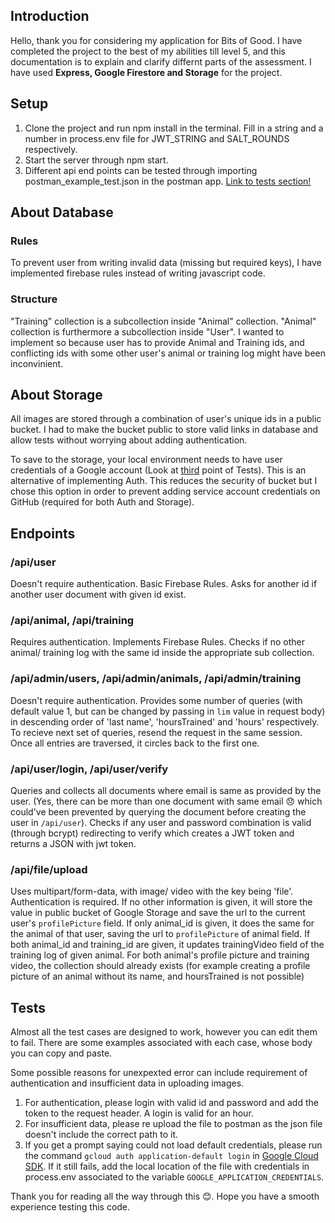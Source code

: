 ## **Introduction**
Hello, thank you for considering my application for Bits of Good. I have completed the project to the best of my abilities till level 5, and this documentation is to explain and clarify differnt parts of the assessment. I have used **Express, Google Firestore and Storage** for the project. 
## Setup
1. Clone the project and run npm install in the terminal. Fill in a string and a number in process.env file for JWT_STRING and SALT_ROUNDS respectively.
2. Start the server through npm start.
3. Different api end points can be tested through importing postman_example_test.json in the postman app. [Link to tests section!](#tests)

## **About Database**
### Rules
To prevent user from writing invalid data (missing but required keys), I have implemented firebase rules instead of writing javascript code.
### Structure
"Training" collection is a subcollection inside "Animal" collection. "Animal" collection is furthermore a subcollection inside "User". I wanted to implement so because user has to provide Animal and Training ids, and conflicting ids with some other user's animal or training log might have been inconvinient.

## **About Storage**
All images are stored through a combination of user's unique ids in a public bucket. I had to make the bucket public to store valid links in database and allow tests without worrying about adding authentication. 

To save to the storage, your local environment needs to have user credentials of a Google account (Look at [third](#tests) point of Tests). This is an alternative of implementing Auth. This reduces the security of bucket but I chose this option in order to prevent adding service account credentials on GitHub (required for both Auth and Storage).

## **Endpoints**
### **/api/user**
Doesn't require authentication. Basic Firebase Rules. Asks for another id if another user document with given id exist.
### **/api/animal**, **/api/training**
Requires authentication. Implements Firebase Rules. Checks if no other animal/ training log with the same id inside the appropriate sub collection.

### **/api/admin/users**, **/api/admin/animals**, **/api/admin/training**
Doesn't require authentication. Provides some number of queries (with default value 1, but can be changed by passing in `lim` value in request body) in descending order of 'last name', 'hoursTrained' and 'hours' respectively. To recieve next set of queries, resend the request in the same session. Once all entries are traversed, it circles back to the first one.

### **/api/user/login**, **/api/user/verify**
Queries and collects all documents where email is same as provided by the user. (Yes, there can be more than one document with same email 😞 which could've been prevented by querying the document before creating the user in `/api/user`). Checks if any user and password combination is valid (through bcrypt) redirecting to verify which creates a JWT token and returns a JSON with jwt token.

### **/api/file/upload**
Uses multipart/form-data, with image/ video with the key being 'file'. Authentication is required. If no other information is given, it will store the value in public bucket of Google Storage and save the url to the current user's `profilePicture` field. If only animal_id is given, it does the same for the animal of that user, saving the url to `profilePicture` of animal field. If both animal_id and training_id are given, it updates trainingVideo field of the training log of given animal. For both animal's profile picture and training video, the collection should already exists (for example creating a profile picture of an animal without its name, and hoursTrained is not possible)

## Tests
Almost all the test cases are designed to work, however you can edit them to fail. There are some examples associated with each case, whose body you can copy and paste. 

Some possible reasons for unexpexted error can include requirement of authentication and insufficient data in uploading images.

1. For authentication, please login with valid id and password and add the token to the request header. A login is valid for an hour.
2. For insufficient data, please re upload the file to postman as the json file doesn't include the correct path to it.
3. If you get a prompt saying could not load default credentials, please run the command `gcloud auth application-default login` in [Google Cloud SDK](https://cloud.google.com/sdk/docs/install). If it still fails, add the local location of the file with credentials in process.env associated to the variable `GOOGLE_APPLICATION_CREDENTIALS`.

Thank you for reading all the way through this 😊. Hope you have a smooth experience testing this code. 